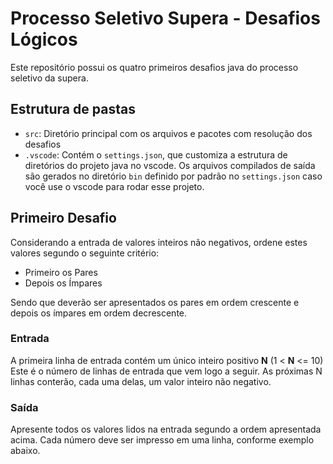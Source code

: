 # Processo Seletivo Supera - Desafios Lógicos

Este repositório possui os quatro primeiros desafios java do processo seletivo da supera.

## Estrutura de pastas

- `src`: Diretório principal com os arquivos e pacotes com resolução dos desafios
- `.vscode`: Contém o `settings.json`, que customiza a estrutura de diretórios do projeto java no vscode. Os arquivos compilados de saída são gerados no diretório `bin` definido por padrão no `settings.json` caso você use o vscode para rodar esse projeto.

## Primeiro Desafio

Considerando a entrada de valores inteiros não negativos, ordene estes valores segundo
o seguinte critério:

- Primeiro os Pares
- Depois os Ímpares

Sendo que deverão ser apresentados os pares em ordem crescente e depois os ímpares
em ordem decrescente.

### Entrada

A primeira linha de entrada contém um único inteiro positivo **N** (1 < **N** <= 10) Este é o
número de linhas de entrada que vem logo a seguir. As próximas N linhas conterão, cada
uma delas, um valor inteiro não negativo.

### Saída

Apresente todos os valores lidos na entrada segundo a ordem apresentada acima. Cada
número deve ser impresso em uma linha, conforme exemplo abaixo.
